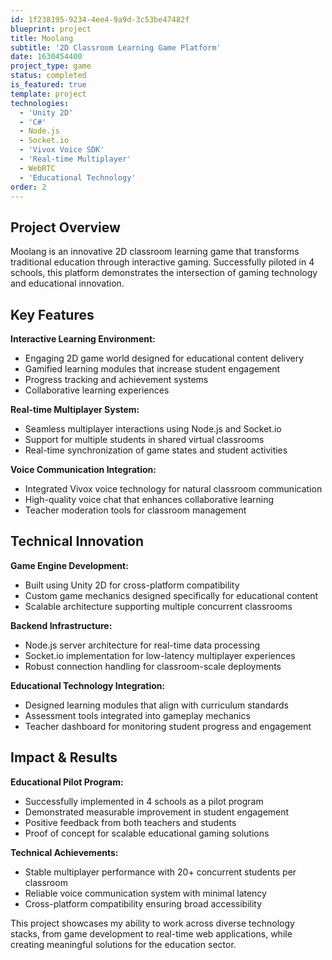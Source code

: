 ```yaml
---
id: 1f238195-9234-4ee4-9a9d-3c53be47482f
blueprint: project
title: Moolang
subtitle: '2D Classroom Learning Game Platform'
date: 1630454400
project_type: game
status: completed
is_featured: true
template: project
technologies:
  - 'Unity 2D'
  - 'C#'
  - Node.js
  - Socket.io
  - 'Vivox Voice SDK'
  - 'Real-time Multiplayer'
  - WebRTC
  - 'Educational Technology'
order: 2
---
```

## Project Overview

Moolang is an innovative 2D classroom learning game that transforms traditional education through interactive gaming. Successfully piloted in 4 schools, this platform demonstrates the intersection of gaming technology and educational innovation.

## Key Features

**Interactive Learning Environment:**
- Engaging 2D game world designed for educational content delivery
- Gamified learning modules that increase student engagement
- Progress tracking and achievement systems
- Collaborative learning experiences

**Real-time Multiplayer System:**
- Seamless multiplayer interactions using Node.js and Socket.io
- Support for multiple students in shared virtual classrooms
- Real-time synchronization of game states and student activities

**Voice Communication Integration:**
- Integrated Vivox voice technology for natural classroom communication
- High-quality voice chat that enhances collaborative learning
- Teacher moderation tools for classroom management

## Technical Innovation

**Game Engine Development:**
- Built using Unity 2D for cross-platform compatibility
- Custom game mechanics designed specifically for educational content
- Scalable architecture supporting multiple concurrent classrooms

**Backend Infrastructure:**
- Node.js server architecture for real-time data processing
- Socket.io implementation for low-latency multiplayer experiences
- Robust connection handling for classroom-scale deployments

**Educational Technology Integration:**
- Designed learning modules that align with curriculum standards
- Assessment tools integrated into gameplay mechanics
- Teacher dashboard for monitoring student progress and engagement

## Impact & Results

**Educational Pilot Program:**
- Successfully implemented in 4 schools as a pilot program
- Demonstrated measurable improvement in student engagement
- Positive feedback from both teachers and students
- Proof of concept for scalable educational gaming solutions

**Technical Achievements:**
- Stable multiplayer performance with 20+ concurrent students per classroom
- Reliable voice communication system with minimal latency
- Cross-platform compatibility ensuring broad accessibility

This project showcases my ability to work across diverse technology stacks, from game development to real-time web applications, while creating meaningful solutions for the education sector.